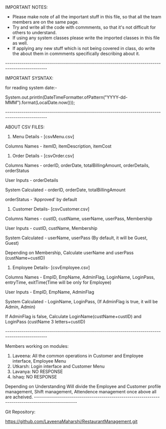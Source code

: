 ﻿IMPORTANT NOTES:

- Please make note of all the important stuff in this file, so that all the team members are on the same page.
- Try and write all the code with commments, so that it's not difficult for others to understand.
- If using any system classes please write the imported classes in this file as well.
- If applying any new stuff which is not being covered in class, do write the about them in commments specifically describing about it.

\---------------------------------------------------------------------------------------------------

IMPORTANT SYSNTAX:

for reading system date:-

System.out.println(DateTimeFormatter.ofPattern("YYYY-dd-MMM").format(LocalDate.now()));

\---------------------------------------------------------------------------------------------------

ABOUT CSV FILES:

1. Menu Details - [csvMenu.csv]

Columns Names - itemID, itemDescription, itemCost

1. Order Details - [csvOrder.csv]

Columns Names - orderID, orderDate, totalBillingAmount, orderDetails, orderStatus

User Inputs - orderDetails

System Calculated - orderID, orderDate, totalBillingAmount

orderStatus - ‘Approved’ by default

1. Customer Details- [csvCustomer.csv]

Columns Names - custID, custName, userName, userPass, Membership

User Inputs - custID, custName, Membership

System Calculated - userName, userPass  (By default, it will be Guest, Guest)

Depending on Membership, Calculate userName and userPass (custName+custID)

1. Employee Details- [csvEmployee.csv]

Columns Names - EmpID, EmpName, AdminFlag, LoginName, LoginPass, entryTime, exitTime(Time will be only for Employee)

User Inputs - EmpID, EmpName, AdminFlag

System Calculated - LoginName, LoginPass,   (If AdminFlag is true, it will be Admin, Admin)

If AdminFlag is false, Calculate LoginName(custName+custID) and LoginPass (custName 3 letters+custID)


\---------------------------------------------------------------------------------------------------

Members working on modules:

1. Laveena: All the common operations in Customer and Employee interface, Employee Menu
2. Utkarsh: Login interface and Customer Menu
3. Lavanya: NO RESPONSE
4. Ishaq: NO RESPONSE

Depending on Understanding Will divide the Employee and Customer profile management, Shift management, Attendence management once above all are acheived.
\---------------------------------------------------------------------------------------------------

Git Repository:

https://github.com/LaveenaMaharshi/RestaurantManagement.git